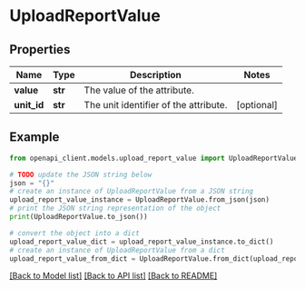 # UploadReportValue


## Properties

Name | Type | Description | Notes
------------ | ------------- | ------------- | -------------
**value** | **str** | The value of the attribute. | 
**unit_id** | **str** | The unit identifier of the attribute. | [optional] 

## Example

```python
from openapi_client.models.upload_report_value import UploadReportValue

# TODO update the JSON string below
json = "{}"
# create an instance of UploadReportValue from a JSON string
upload_report_value_instance = UploadReportValue.from_json(json)
# print the JSON string representation of the object
print(UploadReportValue.to_json())

# convert the object into a dict
upload_report_value_dict = upload_report_value_instance.to_dict()
# create an instance of UploadReportValue from a dict
upload_report_value_from_dict = UploadReportValue.from_dict(upload_report_value_dict)
```
[[Back to Model list]](../README.md#documentation-for-models) [[Back to API list]](../README.md#documentation-for-api-endpoints) [[Back to README]](../README.md)


